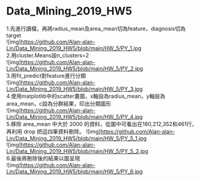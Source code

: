 # Data_Mining_2019_HW5
1.先進行讀檔，再將radius_mean及area_mean切為feature，diagnosis切為target  
![img]https://github.com/Alan-alan-Lin/Data_Mining_2019_HW5/blob/main/HW_5/PY_1.jpg  
2.用cluster.Means設n_clusters=2  
![img]https://github.com/Alan-alan-Lin/Data_Mining_2019_HW5/blob/main/HW_5/PY_2.jpg  
3.用fit_predict對feature進行分類  
![img]https://github.com/Alan-alan-Lin/Data_Mining_2019_HW5/blob/main/HW_5/PY_3.jpg  
4.使用matplotlib中的scatter畫圖，x軸設為radius_mean，y軸設為area_mean，c設為分群結果，印出分類圖形  
![img]https://github.com/Alan-alan-Lin/Data_Mining_2019_HW5/blob/main/HW_5/PY_4.jpg  
5.移除 area_mean 中大於 2000 的資料，從圖中可看出在180,212,352和461行，再利用 drop 把這四筆資料刪除。 
![img]https://github.com/Alan-alan-Lin/Data_Mining_2019_HW5/blob/main/HW_5/PY_5_1.jpg  
![img]https://github.com/Alan-alan-Lin/Data_Mining_2019_HW5/blob/main/HW_5/PY_5_2.jpg   
6.最後將刪除後的結果以圖呈現  
![img]https://github.com/Alan-alan-Lin/Data_Mining_2019_HW5/blob/main/HW_5/PY_6.jpg  

